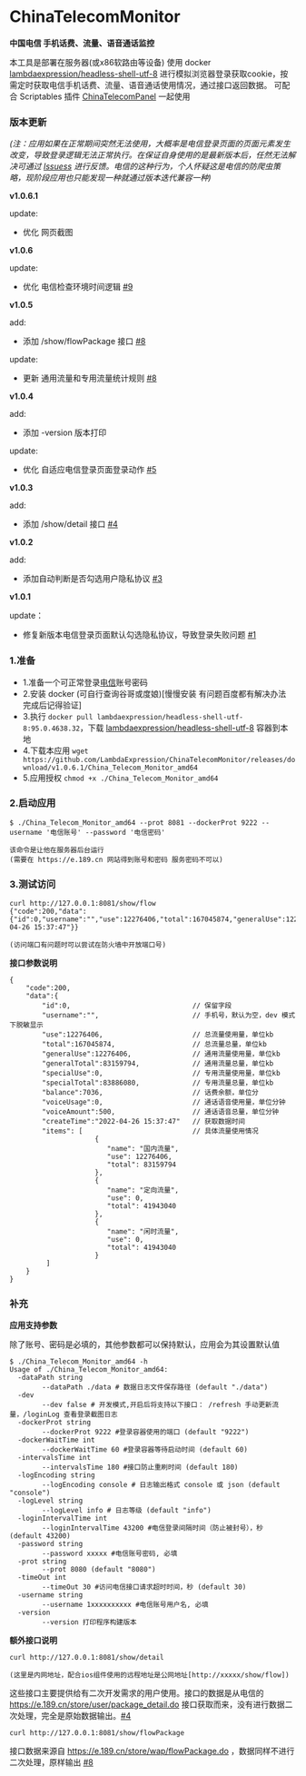 # ChinaTelecomMonitor 
**中国电信 手机话费、流量、语音通话监控**

本工具是部署在服务器(或x86软路由等设备) 使用 docker [lambdaexpression/headless-shell-utf-8](https://hub.docker.com/r/lambdaexpression/headless-shell-utf-8) 进行模拟浏览器登录获取cookie，按需定时获取电信手机话费、流量、语音通话使用情况，通过接口返回数据。
可配合 Scriptables 插件 [ChinaTelecomPanel](https://lambdaexpression.github.io/ScriptablesComponent/ChinaTelecomPanel/) 一起使用


### 版本更新

*(注：应用如果在正常期间突然无法使用，大概率是电信登录页面的页面元素发生改变，导致登录逻辑无法正常执行。在保证自身使用的是最新版本后，任然无法解决可通过 [Issuess](https://github.com/LambdaExpression/ChinaTelecomMonitor/issues) 进行反馈。电信的这种行为，个人怀疑这是电信的防爬虫策略，现阶段应用也只能发现一种就通过版本迭代兼容一种)*

**v1.0.6.1**

update:
 - 优化 网页截图

**v1.0.6**

update:
 - 优化 电信检查环境时间逻辑 [#9](https://github.com/LambdaExpression/ChinaTelecomMonitor/issues/9)

**v1.0.5**

add:
 - 添加 /show/flowPackage 接口 [#8](https://github.com/LambdaExpression/ChinaTelecomMonitor/issues/8)

update:
 - 更新 通用流量和专用流量统计规则 [#8](https://github.com/LambdaExpression/ChinaTelecomMonitor/issues/8)

**v1.0.4**

add:
 - 添加 -version 版本打印

update:

 - 优化 自适应电信登录页面登录动作 [#5](https://github.com/LambdaExpression/ChinaTelecomMonitor/issues/5)

**v1.0.3**

add:
 - 添加 /show/detail 接口 [#4](https://github.com/LambdaExpression/ChinaTelecomMonitor/issues/4)

**v1.0.2**

add:
 - 添加自动判断是否勾选用户隐私协议 [#3](https://github.com/LambdaExpression/ChinaTelecomMonitor/issues/3)

**v1.0.1**

update：
 - 修复新版本电信登录页面默认勾选隐私协议，导致登录失败问题 [#1](https://github.com/LambdaExpression/ChinaTelecomMonitor/issues/1)

### 1.准备

- 1.准备一个可正常登录[电信](https://e.189.cn/wap/index.do)账号密码
- 2.安装 docker (可自行查询谷哥或度娘)[慢慢安装 有问题百度都有解决办法 完成后记得验证]
- 3.执行 `docker pull lambdaexpression/headless-shell-utf-8:95.0.4638.32`，下载 [lambdaexpression/headless-shell-utf-8](https://hub.docker.com/r/lambdaexpression/headless-shell-utf-8) 容器到本地
- 4.下载本应用 `wget https://github.com/LambdaExpression/ChinaTelecomMonitor/releases/download/v1.0.6.1/China_Telecom_Monitor_amd64`
- 5.应用授权 `chmod +x ./China_Telecom_Monitor_amd64`

### 2.启动应用

```
$ ./China_Telecom_Monitor_amd64 --prot 8081 --dockerProt 9222 --username '电信账号' --password '电信密码'
```
```
该命令是让他在服务器后台运行
(需要在 https://e.189.cn 网站得到账号和密码 服务密码不可以)
```


### 3.测试访问

```shell
curl http://127.0.0.1:8081/show/flow
{"code":200,"data":{"id":0,"username":"","use":12276406,"total":167045874,"generalUse":12276406,"generalTotal":83159794,"specialUse":0,"specialTotal":83886080,"balance":7036,"voiceUsage":0,"voiceAmount":500,"createTime":"2022-04-26 15:37:47"}}
```
```
(访问端口有问题时可以尝试在防火墙中开放端口号)
```
**接口参数说明**

```
{
    "code":200,
    "data":{
        "id":0,                              // 保留字段
        "username":"",                       // 手机号，默认为空，dev 模式下脱敏显示
        "use":12276406,                      // 总流量使用量，单位kb
        "total":167045874,                   // 总流量总量，单位kb
        "generalUse":12276406,               // 通用流量使用量，单位kb
        "generalTotal":83159794,             // 通用流量总量，单位kb
        "specialUse":0,                      // 专用流量使用量，单位kb
        "specialTotal":83886080,             // 专用流量总量，单位kb
        "balance":7036,                      // 话费余额，单位分
        "voiceUsage":0,                      // 通话语音使用量，单位分钟
        "voiceAmount":500,                   // 通话语音总量，单位分钟
        "createTime":"2022-04-26 15:37:47"   // 获取数据时间
        "items": [                           // 具体流量使用情况
                     {
                        "name": "国内流量",
                        "use": 12276406,
                        "total": 83159794
                     },
                     {
                        "name": "定向流量",
                        "use": 0,
                        "total": 41943040
                     },
                     {
                        "name": "闲时流量",
                        "use": 0,
                        "total": 41943040
                     }
         ]
    }
}
```

### 补充

**应用支持参数**

除了账号、密码是必填的，其他参数都可以保持默认，应用会为其设置默认值

```shell
$ ./China_Telecom_Monitor_amd64 -h
Usage of ./China_Telecom_Monitor_amd64:
  -dataPath string
    	--dataPath ./data # 数据日志文件保存路径 (default "./data")
  -dev
    	--dev false # 开发模式,开启后将支持以下接口： /refresh 手动更新流量，/loginLog 查看登录截图日志
  -dockerProt string
    	--dockerProt 9222 #登录容器使用的端口 (default "9222")
  -dockerWaitTime int
    	--dockerWaitTime 60 #登录容器等待启动时间 (default 60)
  -intervalsTime int
    	--intervalsTime 180 #接口防止重刷时间 (default 180)
  -logEncoding string
    	--logEncoding console # 日志输出格式 console 或 json (default "console")
  -logLevel string
    	--logLevel info # 日志等级 (default "info")
  -loginIntervalTime int
    	--loginIntervalTime 43200 #电信登录间隔时间（防止被封号），秒 (default 43200)
  -password string
    	--password xxxxx #电信账号密码, 必填
  -prot string
    	--prot 8080 (default "8080")
  -timeOut int
    	--timeOut 30 #访问电信接口请求超时时间，秒 (default 30)
  -username string
    	--username 1xxxxxxxxxx #电信账号用户名, 必填
  -version
    	--version 打印程序构建版本

```

**额外接口说明**

```
curl http://127.0.0.1:8081/show/detail
```
```
(这里是内网地址，配合ios组件使用的远程地址是公网地址[http://xxxxx/show/flow])
```

这些接口主要提供给有二次开发需求的用户使用。接口的数据是从电信的 https://e.189.cn/store/user/package_detail.do 接口获取而来，没有进行数据二次处理，完全是原始数据输出。[#4](https://github.com/LambdaExpression/ChinaTelecomMonitor/issues/4)


```
curl http://127.0.0.1:8081/show/flowPackage
```

接口数据来源自 https://e.189.cn/store/wap/flowPackage.do ，数据同样不进行二次处理，原样输出 [#8](https://github.com/LambdaExpression/ChinaTelecomMonitor/issues/8#issuecomment-1165158557)

